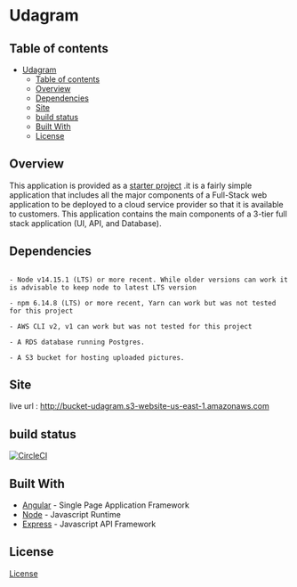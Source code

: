 # Udagram

## Table of contents

- [Udagram](#udagram)
  - [Table of contents](#table-of-contents)
  - [Overview](#overview)
  - [Dependencies](#dependencies)
  - [Site](#site)
  - [build status](#build-status)
  - [Built With](#built-with)
  - [License](#license)

## Overview

This application is provided as a [starter project](https://github.com/udacity/nd0067-c4-deployment-process-project-starter) .it is a fairly simple application that includes all the major components of a Full-Stack web application to be deployed to a cloud service provider so that it is available to customers. This application contains the main components of a 3-tier full stack application (UI, API, and Database).

## Dependencies

```

- Node v14.15.1 (LTS) or more recent. While older versions can work it is advisable to keep node to latest LTS version

- npm 6.14.8 (LTS) or more recent, Yarn can work but was not tested for this project

- AWS CLI v2, v1 can work but was not tested for this project

- A RDS database running Postgres.

- A S3 bucket for hosting uploaded pictures.

```

## Site

live url : <http://bucket-udagram.s3-website-us-east-1.amazonaws.com>

## build status

[![CircleCI](https://circleci.com/gh/Elbassel511/hosting-full-stack-app-udacity/tree/master.svg?style=svg)](https://circleci.com/gh/Elbassel511/hosting-full-stack-app-udacity/tree/master)

## Built With

- [Angular](https://angular.io/) - Single Page Application Framework
- [Node](https://nodejs.org) - Javascript Runtime
- [Express](https://expressjs.com/) - Javascript API Framework

## License

[License](LICENSE.txt)
